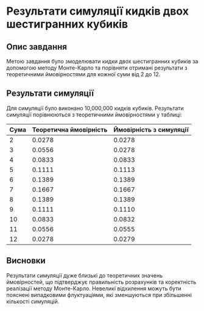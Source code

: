 # Результати симуляції кидків двох шестигранних кубиків

## Опис завдання
Метою завдання було змоделювати кидки двох шестигранних кубиків за допомогою методу Монте-Карло та порівняти отримані результати з теоретичними ймовірностями для кожної суми від 2 до 12.

## Результати симуляції
Для симуляції було виконано 10,000,000 кидків кубиків. Результати симуляції порівнюються з теоретичними ймовірностями у таблиці:

| Сума | Теоретична ймовірність | Ймовірність з симуляції |
|------|------------------------|-------------------------|
| 2    | 0.0278                 | 0.0278                  |
| 3    | 0.0556                 | 0.0278                  |
| 4    | 0.0833                 | 0.0833                  |
| 5    | 0.1111                 | 0.1113                  |
| 6    | 0.1389                 | 0.1389                  |
| 7    | 0.1667                 | 0.1667                  |
| 8    | 0.1389                 | 0.1389                  |
| 9    | 0.1111                 | 0.1110                  |
| 10   | 0.0833                 | 0.0832                  |
| 11   | 0.0556                 | 0.0555                  |
| 12   | 0.0278                 | 0.0279                  |


## Висновки
Результати симуляції дуже близькі до теоретичних значень ймовірностей, що підтверджує правильність розрахунків та коректність реалізації методу Монте-Карло. Невеликі відхилення можуть бути пояснені випадковими флуктуаціями, які зменшуються при збільшенні кількості симуляцій.
